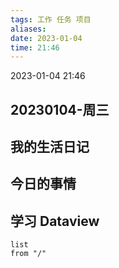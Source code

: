 ```yaml
---
tags: 工作 任务 项目
aliases:  
date: 2023-01-04
time: 21:46
---
```

2023-01-04
21:46

## 20230104-周三

## 我的生活日记

## 今日的事情


## 学习 Dataview

```dataview
list
from "/"
```